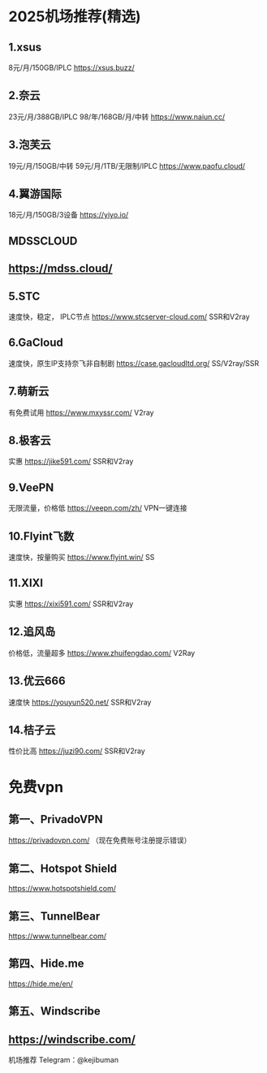 # 2025机场推荐(精选)
## 1.xsus
8元/月/150GB/IPLC  https://xsus.buzz/
## 2.奈云
23元/月/388GB/IPLC   98/年/168GB/月/中转    https://www.naiun.cc/
## 3.泡芙云
19元/月/150GB/中转   59元/月/1TB/无限制/IPLC   https://www.paofu.cloud/
## 4.翼游国际
18元/月/150GB/3设备   https://yiyo.io/
## MDSSCLOUD
https://mdss.cloud/
-------------------------------------------------------------------
## 5.STC
速度快，稳定， IPLC节点	https://www.stcserver-cloud.com/	SSR和V2ray
## 6.GaCloud	
速度快，原生IP支持奈飞非自制剧	https://case.gacloudltd.org/	SS/V2ray/SSR
## 7.萌新云	
有免费试用	https://www.mxyssr.com/	V2ray
## 8.极客云	
实惠	https://jike591.com/	SSR和V2ray
## 9.VeePN	
无限流量，价格低	https://veepn.com/zh/	VPN一键连接
## 10.Flyint飞数	
速度快，按量购买	https://www.flyint.win/	SS
## 11.XIXI	
实惠	https://xixi591.com/	SSR和V2ray
## 12.追风岛	
价格低，流量超多	https://www.zhuifengdao.com/	V2Ray
## 13.优云666	
速度快	https://youyun520.net/	SSR和V2ray
## 14.桔子云	
性价比高	https://juzi90.com/	SSR和V2ray
# 免费vpn
## 第一、PrivadoVPN
https://privadovpn.com/
（现在免费账号注册提示错误）
## 第二、Hotspot Shield
https://www.hotspotshield.com/
## 第三、TunnelBear
https://www.tunnelbear.com/
## 第四、Hide.me
https://hide.me/en/
## 第五、Windscribe 
https://windscribe.com/
-----------------------------------------
机场推荐 Telegram：@kejibuman
